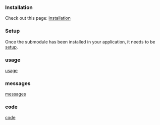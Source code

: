 
<!--@include: build/thumbnails/intro.md-->

### Installation

Check out this page: [installation](build/thumbnails/installation.md)

### Setup

Once the submodule has been installed in your application, it needs to be [setup](build/thumbnails/setup.md).

### usage

[usage](build/thumbnails/usage.md)

### messages

[messages](build/thumbnails/messages.md)

### code

[code](build/thumbnails/code.md)

